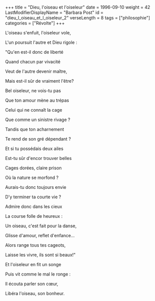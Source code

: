 +++
title = "Dieu, l'oiseau et l'oiseleur"
date = 1996-09-10
weight = 42
LastModifierDisplayName = "Barbara Post"
id = "dieu_l_oiseau_et_l_oiseleur_2"
verseLength = 8
tags = ["philosophie"]
categories = ["Révolte"]
+++

L'oiseau s'enfuit, l'oiseleur vole,

L'un poursuit l'autre et Dieu rigole :

"Qu'en est-il donc de liberté

Quand chacun par vivacité

Veut de l'autre devenir maître,

Mais est-il sûr de vraiment l'être?

Bel oiseleur, ne vois-tu pas

Que ton amour mène au trépas

Celui qui ne connaît la cage

Que comme un sinistre rivage ?

Tandis que ton acharnement

Te rend de son gré dépendant ?

Et si tu possédais deux ailes

Est-tu sûr d'encor trouver belles

Cages dorées, claire prison

Où la nature se morfond ?

Aurais-tu donc toujours envie

D'y terminer ta courte vie ?

Admire donc dans les cieux

La course folle de heureux :

Un oiseau, c'est fait pour la danse,

Glisse d'amour, reflet d'enfance...

Alors range tous tes cageots,

Laisse les vivre, ils sont si beaux!"

Et l'oiseleur en fit un songe

Puis vit comme le mal le ronge :

Il écouta parler son cœur,

Libéra l'oiseau, son bonheur.
